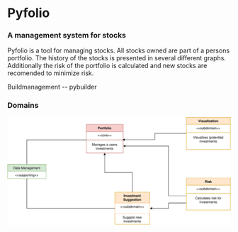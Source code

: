 # Pyfolio
### A management system for stocks

Pyfolio is a tool for managing stocks. All stocks owned are part of a persons portfolio. The history of the stocks is presented in
several different graphs. Additionally the risk of the portfolio is calculated and new stocks are recomended to minimize risk.

Buildmanagement -- pybuilder


### Domains

![Domains](UML/domains.drawio.svg)
